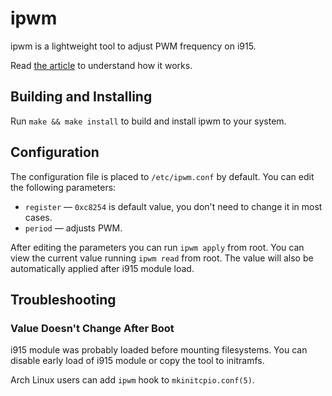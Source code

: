 # ipwm

ipwm is a lightweight tool to adjust PWM frequency on i915.

Read [the article](https://0x0.st/Dy) to understand how it works.

## Building and Installing

Run `make && make install` to build and install ipwm to your system.

## Configuration

The configuration file is placed to `/etc/ipwm.conf` by default.
You can edit the following parameters:

- `register` — `0xc8254` is default value, you don't need to change it in most cases.
- `period` — adjusts PWM.

After editing the parameters you can run `ipwm apply` from root.
You can view the current value running `ipwm read` from root.
The value will also be automatically applied after i915 module load.

## Troubleshooting

### Value Doesn't Change After Boot

i915 module was probably loaded before mounting filesystems.
You can disable early load of i915 module or copy the tool to initramfs.

Arch Linux users can add `ipwm` hook to `mkinitcpio.conf(5)`.
